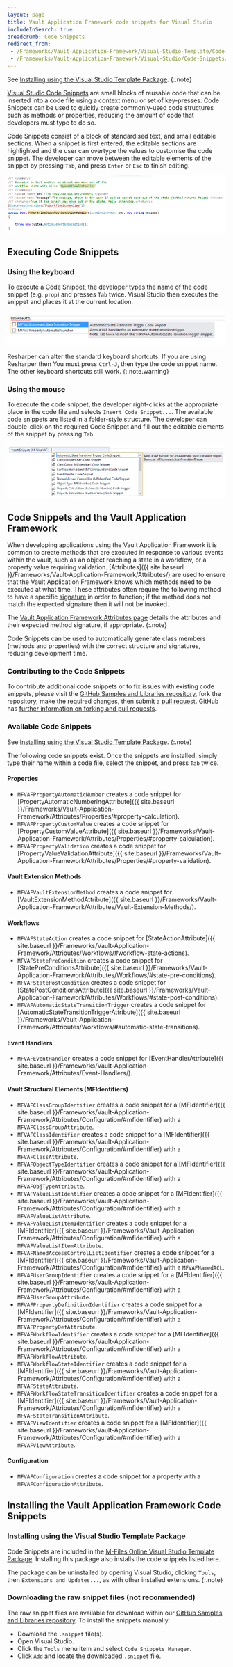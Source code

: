 ```yaml
---
layout: page
title: Vault Application Framework code snippets for Visual Studio
includeInSearch: true
breadcrumb: Code Snippets
redirect_from:
 - /Frameworks/Vault-Application-Framework/Visual-Studio-Template/Code-Snippets/
 - /Frameworks/Vault-Application-Framework/Visual-Studio/Code-Snippets/
---
```


See [Installing using the Visual Studio Template Package](#installing-using-the-visual-studio-template-package).
{:.note}

[Visual Studio Code Snippets](https://msdn.microsoft.com/en-us/library/ms165392.aspx) are small blocks of reusable code that can be inserted into a code file using a context menu or set of key-presses.  Code Snippets can be used to quickly create commonly-used code structures such as methods or properties, reducing the amount of code that developers must type to do so.

Code Snippets consist of a block of standardised text, and small editable sections.  When a snippet is first entered, the editable sections are highlighted and the user can overtype the values to customise the code snippet.  The developer can move between the editable elements of the snippet by pressing `Tab`, and press `Enter` or `Esc` to finish editing.

![An example of a code snippet in 'Edit' mode](editable-code-snippet.png)

## Executing Code Snippets

### Using the keyboard

To execute a Code Snippet, the developer types the name of the code snippet (e.g. `prop`) and presses `Tab` twice.  Visual Studio then executes the snippet and places it at the current location.

![Inserting a code snippet using the keyboard](code-snippet-via-keyboard.png)

Resharper can alter the standard keyboard shortcuts.  If you are using Resharper then You must press `Ctrl-J`, then type the code snippet name.  The other keyboard shortcuts still work.
{:.note.warning}

### Using the mouse

To execute the code snippet, the developer right-clicks at the appropriate place in the code file and selects `Insert Code Snippet...`.  The available code snippets are listed in a folder-style structure.  The developer can double-click on the required Code Snippet and fill out the editable elements of the snippet by pressing `Tab`.

![Inserting a code snippet using the mouse](code-snippet-via-context-menu.png)

## Code Snippets and the Vault Application Framework

When developing applications using the Vault Application Framework it is common to create methods that are executed in response to various events within the vault, such as an object reaching a state in a workflow, or a property value requiring validation.  [Attributes]({{ site.baseurl }}/Frameworks/Vault-Application-Framework/Attributes/) are used to ensure that the Vault Application Framework knows which methods need to be executed at what time.  These attributes often require the following method to have a specific [signature](https://en.wikipedia.org/wiki/Type_signature#Method_signature) in order to function; if the method does not match the expected signature then it will not be invoked.

The <a href="{{ site.baseurl }}/Frameworks/Vault-Application-Framework/Attributes/">Vault Application Framework Attributes page</a> details the attributes and their expected method signature, if appropriate.
{:.note}

Code Snippets can be used to automatically generate class members (methods and properties) with the correct structure and signatures, reducing development time.

### Contributing to the Code Snippets

To contribute additional code snippets or to fix issues with existing code snippets, please visit the [GitHub Samples and Libraries repository](https://github.com/M-Files/MFilesSamplesAndLibraries), fork the repository, make the required changes, then submit a [pull request](https://help.github.com/articles/about-pull-requests/).  GitHub has [further information on forking and pull requests](https://help.github.com/articles/creating-a-pull-request-from-a-fork/).

### Available Code Snippets

See [Installing using the Visual Studio Template Package](#installing-using-the-visual-studio-template-package).
{:.note}

The following code snippets exist.  Once the snippets are installed, simply type their name within a code file, select the snippet, and press `Tab` twice.

#### Properties

* `MFVAFPropertyAutomaticNumber` creates a code snippet for [PropertyAutomaticNumberingAttribute]({{ site.baseurl }}/Frameworks/Vault-Application-Framework/Attributes/Properties/#property-calculation).
* `MFVAFPropertyCustomValue` creates a code snippet for [PropertyCustomValueAttribute]({{ site.baseurl }}/Frameworks/Vault-Application-Framework/Attributes/Properties/#property-calculation).
* `MFVAFPropertyValidation` creates a code snippet for [PropertyValueValidationAttribute]({{ site.baseurl }}/Frameworks/Vault-Application-Framework/Attributes/Properties/#property-validation).

#### Vault Extension Methods

* `MFVAFVaultExtensionMethod` creates a code snippet for [VaultExtensionMethodAttribute]({{ site.baseurl }}/Frameworks/Vault-Application-Framework/Attributes/Vault-Extension-Methods/).

#### Workflows

* `MFVAFStateAction` creates a code snippet for [StateActionAttribute]({{ site.baseurl }}/Frameworks/Vault-Application-Framework/Attributes/Workflows/#workflow-state-actions).
* `MFVAFStatePreCondition` creates a code snippet for [StatePreConditionsAttribute]({{ site.baseurl }}/Frameworks/Vault-Application-Framework/Attributes/Workflows/#state-pre-conditions).
* `MFVAFStatePostCondition` creates a code snippet for [StatePostConditionsAttribute]({{ site.baseurl }}/Frameworks/Vault-Application-Framework/Attributes/Workflows/#state-post-conditions).
* `MFVAFAutomaticStateTransitionTrigger` creates a code snippet for [AutomaticStateTransitionTriggerAttribute]({{ site.baseurl }}/Frameworks/Vault-Application-Framework/Attributes/Workflows/#automatic-state-transitions).

#### Event Handlers

* `MFVAFEventHandler` creates a code snippet for [EventHandlerAttribute]({{ site.baseurl }}/Frameworks/Vault-Application-Framework/Attributes/Event-Handlers/).

#### Vault Structural Elements (MFIdentifiers)

* `MFVAFClassGroupIdentifier` creates a code snippet for a [MFIdentifier]({{ site.baseurl }}/Frameworks/Vault-Application-Framework/Attributes/Configuration/#mfidentifier) with a `MFVAFClassGroupAttribute`.
* `MFVAFClassIdentifier` creates a code snippet for a [MFIdentifier]({{ site.baseurl }}/Frameworks/Vault-Application-Framework/Attributes/Configuration/#mfidentifier) with a `MFVAFClassAttribute`.
* `MFVAFObjectTypeIdentifier` creates a code snippet for a [MFIdentifier]({{ site.baseurl }}/Frameworks/Vault-Application-Framework/Attributes/Configuration/#mfidentifier) with a `MFVAFObjTypeAttribute`.
* `MFVAFValueListIdentifier` creates a code snippet for a [MFIdentifier]({{ site.baseurl }}/Frameworks/Vault-Application-Framework/Attributes/Configuration/#mfidentifier) with a `MFVAFValueListAttribute`.
* `MFVAFValueListItemIdentifier` creates a code snippet for a [MFIdentifier]({{ site.baseurl }}/Frameworks/Vault-Application-Framework/Attributes/Configuration/#mfidentifier) with a `MFVAFValueListItemAttribute`.
* `MFVAFNamedAccessControlListIdentifier` creates a code snippet for a [MFIdentifier]({{ site.baseurl }}/Frameworks/Vault-Application-Framework/Attributes/Configuration/#mfidentifier) with a `MFVAFNamedACL`.
* `MFVAFUserGroupIdentifier` creates a code snippet for a [MFIdentifier]({{ site.baseurl }}/Frameworks/Vault-Application-Framework/Attributes/Configuration/#mfidentifier) with a `MFVAFUserGroupAttribute`.
* `MFVAFPropertyDefinitionIdentifier` creates a code snippet for a [MFIdentifier]({{ site.baseurl }}/Frameworks/Vault-Application-Framework/Attributes/Configuration/#mfidentifier) with a `MFVAFPropertyDefAttribute`.
* `MFVAFWorkflowIdentifier` creates a code snippet for a [MFIdentifier]({{ site.baseurl }}/Frameworks/Vault-Application-Framework/Attributes/Configuration/#mfidentifier) with a `MFVAFWorkflowAttribute`.
* `MFVAFWorkflowStateIdentifier` creates a code snippet for a [MFIdentifier]({{ site.baseurl }}/Frameworks/Vault-Application-Framework/Attributes/Configuration/#mfidentifier) with a `MFVAFStateAttribute`.
* `MFVAFWorkflowStateTransitionIdentifier` creates a code snippet for a [MFIdentifier]({{ site.baseurl }}/Frameworks/Vault-Application-Framework/Attributes/Configuration/#mfidentifier) with a `MFVAFStateTransitionAttribute`.
* `MFVAFViewIdentifier` creates a code snippet for a [MFIdentifier]({{ site.baseurl }}/Frameworks/Vault-Application-Framework/Attributes/Configuration/#mfidentifier) with a `MFVAFViewAttribute`.

#### Configuration

* `MFVAFConfiguration` creates a code snippet for a property with a `MFVAFConfigurationAttribute`.

## Installing the Vault Application Framework Code Snippets

### Installing using the Visual Studio Template Package

Code Snippets are included in the [M-Files Online Visual Studio Template Package](https://marketplace.visualstudio.com/items?itemName=M-Files.MFilesVisualStudioExtensions).  Installing this package also installs the code snippets listed here.

The package can be uninstalled by opening Visual Studio, clicking `Tools`, then `Extensions and Updates...`, as with other installed extensions.
{:.note}

### Downloading the raw snippet files (not recommended)

The raw snippet files are available for download within our [GitHub Samples and Libraries repository](https://github.com/M-Files/MFilesSamplesAndLibraries/tree/master/Visual%20Studio%20Snippets/Vault%20Application%20Framework/Snippets/CSharp/MFilesVAF).  To install the snippets manually:

* Download the `.snippet` file(s).
* Open Visual Studio.
* Click the `Tools` menu item and select `Code Snippets Manager`.
* Click `Add` and locate the downloaded `.snippet` file.
